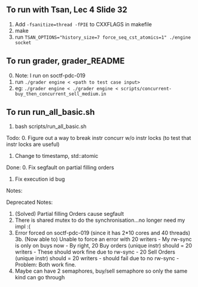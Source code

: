 ## To run with Tsan, Lec 4 Slide 32
1. Add `-fsanitize=thread -fPIE` to CXXFLAGS in makefile
2. make
3. run `TSAN_OPTIONS="history_size=7 force_seq_cst_atomics=1" ./engine socket`


## To run grader, grader_README
0. Note: I run on soctf-pdc-019
1. run `./grader engine < <path to test case input>`
2. eg: `./grader engine < ./grader engine < scripts/concurrent-buy_then_concurrent_sell_medium.in`

## To run run_all_basic.sh
1. bash scripts/run_all_basic.sh

Todo:
0. Figure out a way to break instr concurr w/o instr locks (to test that instr locks are useful)
1. Change to timestamp,  std::atomic<int>


Done:
0. Fix segfault on partial filling orders
1. Fix execution id bug


Notes:

Deprecated Notes:

1. (Solved) Partial filling Orders cause segfault
2. There is shared mutex to do the synchronisation...no longer need my impl :(
3. Error forced on soctf-pdc-019 (since it has 2*10 cores and 40 threads)
	3b. (Now able to) Unable to force an error with 20 writers
		- My rw-sync is only on buys now
		- By right, 20 Buy orders (unique instr) should = 20 writers
			- These should work fine due to rw-sync
		- 20 Sell Orders (unique instr) should = 20 writers
			- should fail due to no rw-sync
		- Problem: Both work fine.
4. Maybe can have 2 semaphores, buy/sell semaphore so only the same kind can go through